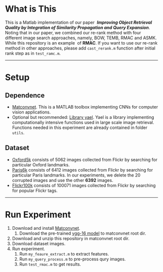 # What is This
This is a Matlab implementation of our paper  ***Improving Object Retrieval Quality by Integration of Similarity Propagation and Query Expansion***.  Noting that in our paper, we combined our re-rank method with four different image search approaches, namely, BOW, TEMB, RMAC and ASMK. While this repository is an example  of **RMAC**. If you want to use our re-rank method in other approaches, please add `cast_rerank.m` function after initial rank step as in `test_ramc.m`.
***
# Setup
## Dependence
* [Matconvnet][1]. This is a MATLAB toolbox implementing CNNs for computer vision applications.
* Optional but recommended: [Library yael][2]. Yael is a library implementing computationally intensive functions used in large scale image retrieval. Functions needed in this experiment are already contained in folder `utils`.
## Dataset
* [Oxford5k][3] consists of 5062 images collected from Flickr by searching for particular Oxford landmarks.
* [Paris6k][4] consists of 6412 images collected from Flickr by searching for particular Paris landmarks. In our experiments, we delete the 20 corrupted images and use the other **6392** images.
* [Flickr100k][5] consists of 100071 images collected from Flickr by searching for popular Flickr tags. 
***
# Run Experiment
1. Download and install [Matconvnet][1].
    1. Download the pre-trained [vgg-16 model][6] to matconvnet root dir.
2. Download and unzip this repository in matconvnet root dir.
3. Download dataset images.
4. Run experiment.
    1. Run `my_feaure_extract.m` to extract features.
    2. Run `my_query_process.m` to pre-process qury images.
    3. Run `test_rmac.m` to get results.

[1]: http://www.vlfeat.org/matconvnet/ "matconvnet home"
[2]: https://gforge.inria.fr/projects/yael/ "yael home"
[3]: http://www.robots.ox.ac.uk/~vgg/data/oxbuildings/ "Oxford dataset"
[4]: http://www.robots.ox.ac.uk/~vgg/data/parisbuildings/ "Paris dataset"
[5]: http://www.robots.ox.ac.uk/~vgg/data/oxbuildings/flickr100k.html "Flickr dataset"
[6]: http://www.vlfeat.org/matconvnet/models/imagenet-vgg-verydeep-16.mat "vgg-16 model"
